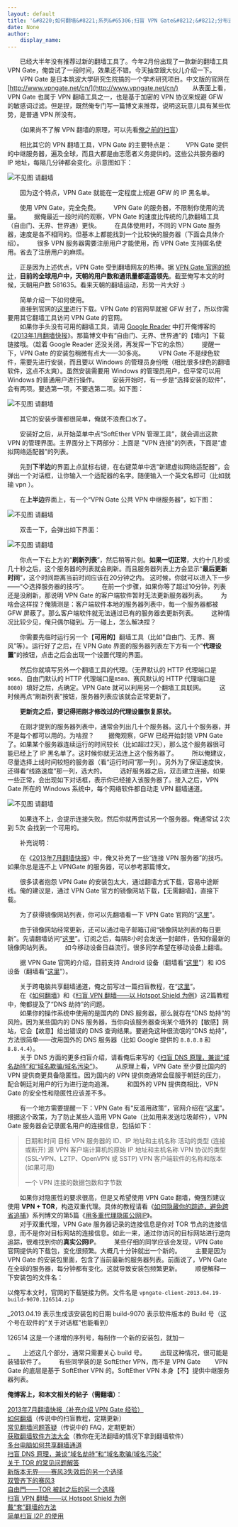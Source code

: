 ```yaml
---
layout: default
title: '&#8220;如何翻墙&#8221;系列&#65306;扫盲 VPN Gate&#8212;&#8212;分布式的 VPN 服务器'
date: None
author:
    display_name: 
---
```


　　已经大半年没有推荐过新的翻墙工具了。今年2月份出现了一款新的翻墙工具 VPN Gate，俺尝试了一段时间，效果还不错。今天抽空跟大伙儿介绍一下。  
　　VPN Gate 是日本筑波大学研究生院搞的一个学术研究项目。中文版的官网在 [http://www.vpngate.net/cn/](http://www.vpngate.net/cn/) 　　从表面上看，VPN Gate 也属于 VPN 翻墙工具之一，也是基于加密的 VPN 协议来规避 GFW 的敏感词过滤。但是捏，既然俺专门写一篇博文来推荐，说明这玩意儿具有某些优势，是普通 VPN 所没有。

　　（如果尚不了解 VPN 翻墙的原理，可以先看[俺之前的扫盲](https://program-think.blogspot.com/2009/05/how-to-break-through-gfw.html#vpn)）

　　相比其它的 VPN 翻墙工具，VPN Gate 的主要特点是： 　　VPN Gate 提供的中继服务器，遍及全球，而且大都是由志愿者义务提供的。这些公共服务器的 IP 地址，每隔几分钟都会变化。示意图如下：

![不见图 请翻墙](https://lh6.googleusercontent.com/blx-ne7lxmRIjOkh5nHtltvW0sRvcSiDO4xW6p_gUZz7Wrto7mbRLuhpmSAIMQAs16cvTpYUi7z9a5jcmzsoVjcNM3B6MbRRw5dXu-TTnNgtIfJ-PdxHbYRZVUk)

　　因为这个特点，VPN Gate 就能在一定程度上规避 GFW 的 IP 黑名单。

　　使用 VPN Gate，完全免费。 　　VPN Gate 的服务器，不限制你使用的流量。 　　据俺最近一段时间的观察，VPN Gate 的速度比传统的几款翻墙工具（自由门、无界、世界通）更快。 　　在具体使用时，不同的 VPN Gate 服务器，速度是各不相同的。但基本上都能找到一个比较快的服务器（下面会具体介绍）。 　　很多 VPN 服务器需要注册用户才能使用，而 VPN Gate 支持匿名使用。省去了注册用户的麻烦。

　　正是因为上述优点，VPN Gate 受到翻墙网友的热捧。据 [VPN Gate 官网的统计](http://www.vpngate.net/cn/region.aspx)，**目前的全球用户中，天朝的用户数和通讯量都遥遥领先**。截至俺写本文的时候，天朝用户数 581635。看来天朝的翻墙运动，形势一片大好 :)

　　简单介绍一下如何使用。  
　　直接到官网的[这里](http://www.vpngate.net/cn/download.aspx)进行下载。VPN Gate 的官网早就被 GFW 封了，所以你需要用其它翻墙工具访问 VPN Gate 的官网。  
　　如果你手头没有可用的翻墙工具，请用 [Google Reader](https://www.google.com/reader/) 中打开俺博客的《[2013年1月翻墙快报](https://program-think.blogspot.com/2013/01/gfw-news.html)》。那篇博文中有“自由门、无界、世界通”的【墙内】下载链接哦。（趁着 Google Reader 还没关闭，再发挥一下它的余热） 　　提醒一下，VPN Gate 的安装包稍微有点大——30多兆。 　　VPN Gate 不是绿色软件，需要先进行安装，而且要以 Windows 的管理员身份哦（相比很多绿色的翻墙软件，这点不太爽）。虽然安装需要用 Windows 的管理员用户，但平常可以用 Windows 的普通用户进行操作。 　　安装开始时，有一步是“选择安装的软件”，会有两项。要选第一项，不要选第二项。如下图：

![不见图 请翻墙](https://lh3.googleusercontent.com/9iRf4lu1Zj3HEbHqY5SlPL03-Qns4OrVjpn7NiioGeJdI2szf51FNQNA1U5ZGrubNxn1b2ullMgvR4Qze5qyu_w3Kf22dxfg6unIUknr1JJXarDoNrfR1RP36xA)

　　其它的安装步骤都很简单，俺就不浪费口水了。

　　安装好之后，从开始菜单中点“SoftEther VPN 管理工具”，就会调出这款 VPN 的管理界面。主界面分上下两部分：上面是 "VPN 连接"的列表，下面是“虚拟网络适配器”的列表。

　　先到**下半边**的界面上点鼠标右键，在右键菜单中选“新建虚拟网络适配器”，会弹出一个对话框，让你输入一个适配器的名字。随便输入一个英文名即可（比如就输 vpn ）。

  
　　在**上半边**界面上，有一个“VPN Gate 公共 VPN 中继服务器”，如下图：  

![不见图 请翻墙](https://lh3.googleusercontent.com/OK5ytjaOSmP3MNdiSSdL8aWlXj9idWLUGdKZLjJcc9cp2y42FxaVWICchUgKdTE4qUkvhkk7WWUQsTQon6O4LZ0d-wsC1FXifu3Qb7L85JMMRi8yKd0Up4kK0iQ)

　　双击一下，会弹出如下界面：

![不见图 请翻墙](https://lh6.googleusercontent.com/hHMUuVU2AAfV1DhMhsBcfFrrz4WGRVJNct63rMLA-Mq1nIOgsuBiV3BF0PivqUVnp64mcLWBoPts0QNDnv455CJBhP1PZYWfW5EIPFJm5GEVQGSQXo_TOQ5Pq1o)

  
　　你点一下右上方的“**刷新列表**”，然后稍等片刻。**如果一切正常**，大约十几秒或几十秒之后，这个服务器的列表就会刷新。而且服务器列表上方会显示“**最后更新时间**”，这个时间距离当前时间应该在20分钟之内。 这时候，你就可以进入下一步——“◇选择服务器的技巧”。 　　在前一个步骤，如果你等了超过10分钟，列表还是没刷新，那说明 VPN Gate 的客户端软件暂时无法更新服务器列表。 　　为啥会这样捏？俺猜测是：客户端软件本地的服务器列表中，每一个服务器都被 GFW 屏蔽了。那么客户端软件就无法通过已有的服务器去更新列表。 　　这种情况比较少见，俺只偶尔碰到。万一碰上，怎么解决捏？

　　你需要先临时运行另一个【**可用的**】翻墙工具（比如“自由门、无界、赛风”等）。运行好了之后，在 VPN Gate 界面的服务器列表左下方有一个“**代理设置**”的按钮，点击之后会出现一个设置代理的界面。

  
　　然后你就填写另外一个翻墙工具的代理。（无界默认的 HTTP 代理端口是`9666`、自由门默认的 HTTP 代理端口是`8580`、赛风默认的 HTTP 代理端口是`8080`）填好之后，点确定。VPN Gate 就可以利用另一个翻墙工具联网。 　　这时候再点“刷新列表”按钮，服务器列表应该就会正常更新了。

　　**更新完之后，要记得把刚才修改过的代理设置恢复原状。**

　　在刚才提到的服务器列表中，通常会列出几十个服务器。这几十个服务器，并不是每个都可以用的。为啥捏？ 　　据俺观察，GFW 已经开始封锁 VPN Gate 了。如果某个服务器连续运行的时间较长（比如超过2天），那么这个服务器很可能已经上了 IP 黑名单了。这时候你就无法连上这个服务器了。 　　所以俺建议，尽量选择上线时间较短的服务器（看“运行时间”那一列）。另外为了保证速度快，还得看“线路速度”那一列，选大的。 　　选好服务器之后，双击建立连接。如果一些正常，会出现如下对话框，表示你已经接入该服务器了。接入之后，VPN Gate 所在的 Windows 系统中，每个网络软件都自动走 VPN 翻墙通道。

![不见图 请翻墙](https://lh6.googleusercontent.com/FtSSJau0jyt_3_twr6gAxlr_1f4bbHEg-80IOSzwTnhlByS5hdJ4VT1p6fQU0xzmUZEq109NtELYVYw1S4dS2Hg-HDKt7K2ZVXjONuBsDm-AW6MKAnatOaWA5J0)

　　如果连不上，会提示连接失败。然后你就再尝试另一个服务器。俺通常试 2次 到 5次 会找到一个可用的。

　　补充说明：

　　在《[2013年7月翻墙快报](https://program-think.blogspot.com/2013/07/gfw-news.html)》中，俺又补充了一些“连接 VPN 服务器”的技巧。如果你总是连不上 VPNGate 的服务器，可以参考那篇博文。

  
　　很多读者抱怨 VPN Gate 的安装包太大，通过翻墙方式下载，容易中途断线。俺的建议是，通过 VPN Gate 官方的镜像网站下载，【无需翻墙】，直接下载。

　　为了获得镜像网站列表，你可以先翻墙看一下 VPN Gate 官网的“[这里](http://www.vpngate.net/cn/sites.aspx)”。

  
　　由于镜像网站经常更新，还可以通过电子邮箱订阅“镜像网站列表的每日更新”。先请翻墙访问“[这里](http://www.vpngate.net/cn/mail.aspx)”。订阅之后，每隔8小时会发送一封邮件，告知你最新的镜像网站列表。 　　如今移动设备日益流行。很多同学希望在移动设备上翻墙。

　　据 VPN Gate 官网的介绍，目前支持 Android 设备（翻墙看“[这里](http://www.vpngate.net/cn/howto_android.aspx)”）和 iOS 设备（翻墙看“[这里](http://www.vpngate.net/cn/howto_ios.aspx)”）。

  
　　关于跨电脑共享翻墙通道，俺之前写过一篇扫盲教程，在“[这里](https://program-think.blogspot.com/2013/01/cross-host-use-gfw-tool.html)”。  
　　在《[如何翻墙](https://program-think.blogspot.com/2009/05/how-to-break-through-gfw.html)》和《[扫盲 VPN 翻墙——以 Hotspot Shield 为例](https://program-think.blogspot.com/2011/09/gfw-vpn-hotspot-shield.html)》这2篇教程中，俺都提及了“DNS 劫持”的问题。  
　　如果你的操作系统中使用的是国内的 DNS 服务器，那么就存在“DNS 劫持”的风险。因为某些国内的 DNS 服务器，当你向该服务器查询某个墙外的【敏感】网站，它会【故意】给出错误的 DNS 查询结果。要避免这种很流氓的“DNS 劫持”，方法很简单——改用国外的 DNS 服务器（比如 Google 提供的 `8.8.8.8` 和 `8.8.4.4`）。  
　　关于 DNS 方面的更多扫盲介绍，请看俺后来写的《[扫盲 DNS 原理，兼谈“域名劫持”和“域名欺骗/域名污染”](https://program-think.blogspot.com/2014/01/dns.html)》。 　　从原理上看，VPN Gate 至少要比国内的 VPN 提供商更具备隐匿性。因为国内的 VPN 提供商通常会屈服于朝廷的压力，配合朝廷对用户的行为进行逆向追溯。 　　和国外的 VPN 提供商相比，VPN Gate 的安全性和隐匿性应该差不多。

　　有一个地方需要提醒一下：VPN Gate 有“反滥用政策”，官网介绍在“[这里](http://www.vpngate.net/cn/about_abuse.aspx)”。根据这个政策，为了防止某些人滥用 VPN Gate（比如用来发送垃圾邮件），VPN Gate 服务器会记录匿名用户的连接信息，包括如下：

  

> 日期和时间 目标 VPN 服务器的 ID、IP 地址和主机名称 活动的类型 (连接或断开) 源 VPN 客户端计算机的原始 IP 地址和主机名称 VPN 协议的类型 (SSL-VPN、L2TP、OpenVPN 或 SSTP) VPN 客户端软件的名称和版本 (如果可用)
> 
> 一个 VPN 连接的数据包数和字节数

  
　　如果你对隐匿性的要求很高，但是又希望使用 VPN Gate 翻墙，俺强烈建议使用 **VPN + TOR**，构造双重代理。具体的教程请看《[如何隐藏你的踪迹，避免跨省追捕](https://program-think.blogspot.com/2010/04/howto-cover-your-tracks-0.html)》系列博文的第5篇《[用多重代理隐匿公网IP](https://program-think.blogspot.com/2012/03/howto-cover-your-tracks-5.html)》。  
　　对于双重代理，VPN Gate 服务器记录的连接信息是你对 TOR 节点的连接信息，而不是你对目标网站的连接信息。如此一来，通过你访问的目标网站进行逆向追踪，很难找到你的**真实公网IP**。 　　某些仔细的同学应该会发现，VPN Gate 官网提供的下载包，变化很频繁。大概几十分钟就出一个新的。 　　主要是因为 VPN Gate 的安装包里面，包含了当前最新的服务器列表。前面说了，VPN Gate 在全球的服务器，每分钟都有变化。这就导致安装包频繁更新。 　　顺便解释一下安装包的文件名：

以俺写本文时，官网的下载链接为例。文件名是 `vpngate-client-2013.04.19-build-9070.126514.zip`

  
_2013.04.19 表示生成该安装包的日期 build-9070 表示软件版本的 Build 号（这个号在软件的“关于对话框”也能看到）

126514 这是一个递增的序列号，每制作一个新的安装包，就加一

_　　上述这几个部分，通常只需要关心 build 号。 　　出现这种情况，很可能是装错软件了。 　　有些同学装的是 SoftEther VPN，而不是 VPN Gate 　　VPN Gate 的底层是基于 SoftEther VPN 的。SoftEther VPN 本身【不】提供中继服务器列表。

**俺博客上，和本文相关的帖子（需翻墙）**：

  
[2013年7月翻墙快报（补充介绍 VPN Gate 经验）](https://program-think.blogspot.com/2013/07/gfw-news.html)  
[如何翻墙](https://program-think.blogspot.com/2009/05/how-to-break-through-gfw.html)（传说中的扫盲教程，定期更新）  
[常见翻墙问题答疑](https://program-think.blogspot.com/2011/09/gfw-faq.html)（传说中的 FAQ，定期更新）  
[获取翻墙软件方法大全](https://program-think.blogspot.com/2011/03/how-to-get-gfw-tools.html)（教你在无法翻墙的情况下拿到翻墙软件）  
[多台电脑如何共享翻墙通道](https://program-think.blogspot.com/2013/01/cross-host-use-gfw-tool.html)  
[扫盲 DNS 原理，兼谈“域名劫持”和“域名欺骗/域名污染”](https://program-think.blogspot.com/2014/01/dns.html)  
[关于 TOR 的常见问题解答](https://program-think.blogspot.com/2013/11/tor-faq.html)  
[新版本无界——赛风3失效后的另一个选择](https://program-think.blogspot.com/2011/12/gfw-wujie.html)  
[双管齐下的赛风3](https://program-think.blogspot.com/2011/10/gfw-psiphon.html)  
[自由門——TOR 被封之后的另一个选择](https://program-think.blogspot.com/2010/03/choose-free-gate.html)  
[扫盲 VPN 翻墙——以 Hotspot Shield 为例](https://program-think.blogspot.com/2011/09/gfw-vpn-hotspot-shield.html)  
[戴“套”翻墻的方法](https://program-think.blogspot.com/2009/09/break-through-gfw-with-tor.html)  
[简单扫盲 I2P 的使用](https://program-think.blogspot.com/2012/06/gfw-i2p.html)


